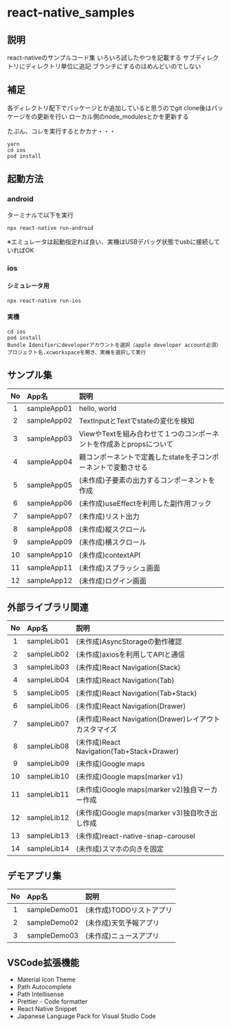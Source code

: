 # react-native_samples

## 説明
react-nativeのサンプルコード集
いろいろ試したやつを記載する
サブディレクトリにディレクトリ単位に追記
ブランチにするのはめんどいのでしない

## 補足
各ディレクトリ配下でパッケージとか追加していると思うのでgit clone後はパッケージをの更新を行い
ローカル側のnode_modulesとかを更新する

たぶん、コレを実行するとかカナ・・・
```
yarn
cd ios
pod install
```

## 起動方法
### android
ターミナルで以下を実行
```
npx react-native run-android
```
※エミュレータは起動指定れば良い、実機はUSBデバッグ状態でusbに接続していればOK

### ios
#### シミュレータ用
```
npx react-native run-ios
```
#### 実機
```
cd ios
pod install
Bundle Idenifierにdeveloperアカウントを選択（apple developer account必須）
プロジェクト名.xcworkspaceを開き、実機を選択して実行
```

## サンプル集
| No | App名 | 説明 |
| :--: | :- | :-- |
| 1 | sampleApp01 | hello, world |
| 2 | sampleApp02 | TextInputとTextでstateの変化を検知 |
| 3 | sampleApp03 | ViewやTextを組み合わせて１つのコンポーネントを作成あとpropsについて |
| 4 | sampleApp04 | 親コンポーネントで定義したstateを子コンポーネントで変動させる |
| 5 | sampleApp05 | (未作成)子要素の出力するコンポーネントを作成 |
| 6 | sampleApp06 | (未作成)useEffectを利用した副作用フック |
| 7 | sampleApp07 | (未作成)リスト出力|
| 8 | sampleApp08 | (未作成)縦スクロール|
| 9 | sampleApp09 | (未作成)横スクロール|
| 10 | sampleApp10 | (未作成)contextAPI|
| 11 | sampleApp11 | (未作成)スプラッシュ画面|
| 12 | sampleApp12 | (未作成)ログイン画面|

## 外部ライブラリ関連
| No | App名 | 説明 |
| :--: | :- | :-- |
| 1 | sampleLib01 | (未作成)AsyncStorageの動作確認|
| 2 | sampleLib02 | (未作成)axiosを利用してAPIと通信|
| 3 | sampleLib03 | (未作成)React Navigation(Stack)|
| 4 | sampleLib04 | (未作成)React Navigation(Tab)|
| 5 | sampleLib05 | (未作成)React Navigation(Tab+Stack)|
| 6 | sampleLib06 | (未作成)React Navigation(Drawer)|
| 7 | sampleLib07 | (未作成)React Navigation(Drawer)レイアウトカスタマイズ|
| 8 | sampleLib08 | (未作成)React Navigation(Tab+Stack+Drawer)|
| 9 | sampleLib09 | (未作成)Google maps|
| 10 | sampleLib10 | (未作成)Google maps(marker v1)|
| 11 | sampleLib11 | (未作成)Google maps(marker v2)独自マーカー作成|
| 12 | sampleLib12 | (未作成)Google maps(marker v3)独自吹き出し作成|
| 13 | sampleLib13 | (未作成)react-native-snap-carousel|
| 14 | sampleLib14 | (未作成)スマホの向きを固定|

## デモアプリ集
| No | App名 | 説明 |
| :--: | :- | :-- |
| 1 | sampleDemo01 | (未作成)TODOリストアプリ|
| 2 | sampleDemo02 | (未作成)天気予報アプリ|
| 3 | sampleDemo03 | (未作成)ニュースアプリ|

## VSCode拡張機能
- Material Icon Theme
- Path Autocomplete
- Path Intellisense
- Prettier - Code formatter
- React Native Snippet
- Japanese Language Pack for Visual Studio Code
